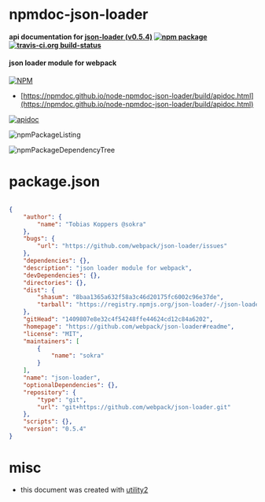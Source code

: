 # npmdoc-json-loader

#### api documentation for  [json-loader (v0.5.4)](https://github.com/webpack/json-loader#readme)  [![npm package](https://img.shields.io/npm/v/npmdoc-json-loader.svg?style=flat-square)](https://www.npmjs.org/package/npmdoc-json-loader) [![travis-ci.org build-status](https://api.travis-ci.org/npmdoc/node-npmdoc-json-loader.svg)](https://travis-ci.org/npmdoc/node-npmdoc-json-loader)

#### json loader module for webpack

[![NPM](https://nodei.co/npm/json-loader.png?downloads=true&downloadRank=true&stars=true)](https://www.npmjs.com/package/json-loader)

- [https://npmdoc.github.io/node-npmdoc-json-loader/build/apidoc.html](https://npmdoc.github.io/node-npmdoc-json-loader/build/apidoc.html)

[![apidoc](https://npmdoc.github.io/node-npmdoc-json-loader/build/screenCapture.buildCi.browser.%252Ftmp%252Fbuild%252Fapidoc.html.png)](https://npmdoc.github.io/node-npmdoc-json-loader/build/apidoc.html)

![npmPackageListing](https://npmdoc.github.io/node-npmdoc-json-loader/build/screenCapture.npmPackageListing.svg)

![npmPackageDependencyTree](https://npmdoc.github.io/node-npmdoc-json-loader/build/screenCapture.npmPackageDependencyTree.svg)



# package.json

```json

{
    "author": {
        "name": "Tobias Koppers @sokra"
    },
    "bugs": {
        "url": "https://github.com/webpack/json-loader/issues"
    },
    "dependencies": {},
    "description": "json loader module for webpack",
    "devDependencies": {},
    "directories": {},
    "dist": {
        "shasum": "8baa1365a632f58a3c46d20175fc6002c96e37de",
        "tarball": "https://registry.npmjs.org/json-loader/-/json-loader-0.5.4.tgz"
    },
    "gitHead": "1409807e8e32c4f54248ffe44624cd12c84a6202",
    "homepage": "https://github.com/webpack/json-loader#readme",
    "license": "MIT",
    "maintainers": [
        {
            "name": "sokra"
        }
    ],
    "name": "json-loader",
    "optionalDependencies": {},
    "repository": {
        "type": "git",
        "url": "git+https://github.com/webpack/json-loader.git"
    },
    "scripts": {},
    "version": "0.5.4"
}
```



# misc
- this document was created with [utility2](https://github.com/kaizhu256/node-utility2)
